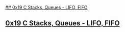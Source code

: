 <ins> ## 0x19 C Stacks, Queues - LIFO, FIFO</ins>
 ## <ins>0x19 C Stacks, Queues - LIFO, FIFO</ins>
